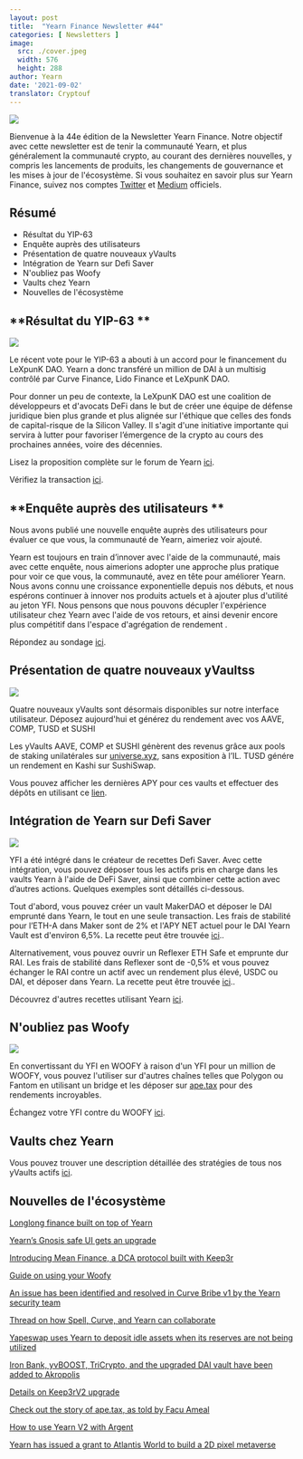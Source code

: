 ```yaml
---
layout: post
title:  "Yearn Finance Newsletter #44"
categories: [ Newsletters ]
image:
  src: ./cover.jpeg
  width: 576
  height: 288
author: Yearn
date: '2021-09-02'
translator: Cryptouf
---
```



![](/_posts/_newsletters/Yearn-Finance-Newsletter-44/cover.jpeg?w=880&h=440)

Bienvenue à la 44e édition de la Newsletter Yearn Finance. Notre objectif avec cette newsletter est de tenir la communauté Yearn, et plus généralement la communauté crypto, au courant des dernières nouvelles, y compris les lancements de produits, les changements de gouvernance et les mises à jour de l'écosystème. Si vous souhaitez en savoir plus sur Yearn Finance, suivez nos comptes [Twitter](https://twitter.com/iearnfinance) et [Medium](https://medium.com/iearn) officiels.

## **Résumé**

- Résultat du YIP-63 
- Enquête auprès des utilisateurs 
- Présentation de quatre nouveaux yVaults
- Intégration de Yearn sur Defi Saver
- N'oubliez pas Woofy
- Vaults chez Yearn
- Nouvelles de l'écosystème

## **Résultat du YIP-63 **

![](/_posts/_newsletters/Yearn-Finance-Newsletter-44/image2.jpg?w=1456&h=690)


Le récent vote pour le YIP-63 a abouti à un accord pour le financement du LeXpunK DAO. Yearn a donc transféré un million de DAI à un multisig contrôlé par Curve Finance, Lido Finance et LeXpunK DAO.

Pour donner un peu de contexte, la LeXpunK DAO est une coalition de développeurs et d'avocats DeFi dans le but de créer une équipe de défense juridique bien plus grande et plus alignée sur l'éthique que celles des fonds de capital-risque de la Silicon Valley. Il s'agit d'une initiative importante qui servira à lutter pour favoriser l’émergence de la crypto au cours des prochaines années, voire des décennies.

Lisez la proposition complète sur le forum de Yearn [ici](https://gov.yearn.finance/t/yip-63-fund-builder-first-legal-activism-dao/11280).

Vérifiez la transaction [ici](https://etherscan.io/tx/0x0ec0fc55d6dc51b426a254bf2d6de138b1b9a1c3031f4ab3a7b39439fa004392).



## **Enquête auprès des utilisateurs **


Nous avons publié une nouvelle enquête auprès des utilisateurs pour évaluer ce que vous, la communauté de Yearn, aimeriez voir ajouté.

Yearn est toujours en train d’innover avec l'aide de la communauté, mais avec cette enquête, nous aimerions adopter une approche plus pratique pour voir ce que vous, la communauté, avez en tête pour améliorer Yearn. Nous avons connu une croissance exponentielle depuis nos débuts, et nous espérons continuer à innover nos produits actuels et à ajouter plus d'utilité au jeton YFI. Nous pensons que nous pouvons décupler l'expérience utilisateur chez Yearn avec l'aide de vos retours, et ainsi devenir encore plus compétitif dans l'espace d'agrégation de rendement .

Répondez au sondage [ici](https://yearnfinance.typeform.com/to/ojp3J8gn).



## **Présentation de quatre nouveaux yVaultss**

![](/_posts/_newsletters/Yearn-Finance-Newsletter-44/image3.jpg?w=611&h=298)

Quatre nouveaux yVaults sont désormais disponibles sur notre interface utilisateur. Déposez aujourd'hui et générez du rendement avec vos AAVE, COMP, TUSD et SUSHI

Les yVaults AAVE, COMP et SUSHI génèrent des revenus grâce aux pools de staking unilatérales sur [universe.xyz](https://universe.xyz/polymorphs), sans exposition à l’IL. TUSD génére un rendement en Kashi sur SushiSwap.

Vous pouvez afficher les dernières APY pour ces vaults et effectuer des dépôts en utilisant ce [lien](https://yearn.finance/vaults).



## **Intégration de Yearn sur Defi Saver**

![](/_posts/_newsletters/Yearn-Finance-Newsletter-44/image4.jpg?w=1012&h=506)


YFI a été intégré dans le créateur de recettes Defi Saver. Avec cette intégration, vous pouvez déposer tous les actifs pris en charge dans les vaults Yearn à l'aide de DeFi Saver, ainsi que combiner cette action avec d’autres actions. Quelques exemples sont détaillés ci-dessous.

Tout d'abord, vous pouvez créer un vault MakerDAO et déposer le DAI emprunté dans Yearn, le tout en une seule transaction. Les frais de stabilité pour l’ETH-A dans Maker sont de 2% et l'APY NET actuel pour le DAI Yearn Vault est d'environ 6,5%. La recette peut être trouvée [ici](https://app.defisaver.com/recipes/create?recipe=V3JhcEV0aEFjdGlvbiwyMDtSZWZsZXhlck9wZW5TYWZlQWN0aW9uLEVUSC1BO1JlZmxleGVyU3VwcGx5QWN0aW9uLCQyLHJlY2lwZSxBbGwgYXZhaWxhYmxlO1JlZmxleGVyR2VuZXJhdGVBY3Rpb24sJDIsNjY2NixyZWNpcGU7U2VsbEFjdGlvbiwweDAzYWI0NTg2MzQ5MTBhYWQyMGVmNWYxYzhlZTk2ZjFkNmFjNTQ5MTkscmVjaXBlLDY2NjYsMHhBMGI4Njk5MWM2MjE4YjM2YzFkMTlENGEyZTlFYjBjRTM2MDZlQjQ4LHJlY2lwZSwxO1llYXJuU3VwcGx5QWN0aW9uLDB4QTBiODY5OTFjNjIxOGIzNmMxZDE5RDRhMmU5RWIwY0UzNjA2ZUI0OCxyZWNpcGUsQWxsIGF2YWlsYWJsZSx3YWxsZXQ%3D)..

Alternativement, vous pouvez ouvrir un Reflexer ETH Safe et emprunte dur RAI. Les frais de stabilité dans Reflexer sont de -0,5% et vous pouvez échanger le RAI contre un actif avec un rendement plus élevé, USDC ou DAI, et déposer dans Yearn. La recette peut être trouvée [ici](https://app.defisaver.com/recipes/create?recipe=V3JhcEV0aEFjdGlvbiwyMDtSZWZsZXhlck9wZW5TYWZlQWN0aW9uLEVUSC1BO1JlZmxleGVyU3VwcGx5QWN0aW9uLCQyLHJlY2lwZSxBbGwgYXZhaWxhYmxlO1JlZmxleGVyR2VuZXJhdGVBY3Rpb24sJDIsNjY2NixyZWNpcGU7U2VsbEFjdGlvbiwweDAzYWI0NTg2MzQ5MTBhYWQyMGVmNWYxYzhlZTk2ZjFkNmFjNTQ5MTkscmVjaXBlLDY2NjYsMHhBMGI4Njk5MWM2MjE4YjM2YzFkMTlENGEyZTlFYjBjRTM2MDZlQjQ4LHJlY2lwZSwxO1llYXJuU3VwcGx5QWN0aW9uLDB4QTBiODY5OTFjNjIxOGIzNmMxZDE5RDRhMmU5RWIwY0UzNjA2ZUI0OCxyZWNpcGUsQWxsIGF2YWlsYWJsZSx3YWxsZXQ%3D)..

Découvrez d'autres recettes utilisant Yearn [ici](https://app.defisaver.com/).



## **N'oubliez pas Woofy**

![](/_posts/_newsletters/Yearn-Finance-Newsletter-44/image5.jpg?w=986&h=1251)

En convertissant du YFI en WOOFY à raison d'un YFI pour un million de WOOFY, vous pouvez l'utiliser sur d'autres chaînes telles que Polygon ou Fantom en utilisant un bridge et les déposer sur [ape.tax](https://ape.tax/) pour des rendements incroyables.

Échangez votre YFI contre du WOOFY [ici](https://woofy.finance/).


## Vaults chez Yearn

Vous pouvez trouver une description détaillée des stratégies de tous nos yVaults actifs [ici](https://medium.com/yearn-state-of-the-vaults/the-vaults-at-yearn-9237905ffed3).


## Nouvelles de l'écosystème

[Longlong finance built on top of Yearn](https://twitter.com/longlongfinance/status/1424889905877069826)

[Yearn’s Gnosis safe UI gets an upgrade](https://twitter.com/seanmacaonghais/status/1427229450773618695?s=21)

[Introducing Mean Finance, a DCA protocol built with Keep3r](https://twitter.com/mean_fi/status/1422947694444785666?s=21)

[Guide on using your Woofy ](https://twitter.com/cryptannews/status/1426489521911177217?s=21)

[An issue has been identified and resolved in Curve Bribe v1 by the Yearn security team](https://twitter.com/bantg/status/1426629982328180737?s=21)

[Thread on how Spell, Curve, and Yearn can collaborate](https://twitter.com/danielesesta/status/1426547097415913476?s=21)

[Yapeswap uses Yearn to deposit idle assets when its reserves are not being utilized](https://twitter.com/yapeswap/status/1427270229839605761)

[Iron Bank, yvBOOST, TriCrypto, and the upgraded DAI vault have been added to Akropolis](https://twitter.com/akropolisio/status/1427258414229442563)

[Details on Keep3rV2 upgrade](https://twitter.com/AndreCronjeTech/status/1429021091218006023)

[Check out the story of ape.tax, as told by Facu Ameal](https://twitter.com/fameal/status/1428382076064174080?s=20)

[How to use Yearn V2 with Argent](https://twitter.com/argentHQ/status/1431205382865760257)

[Yearn has issued a grant to Atlantis World to build a 2D pixel metaverse](https://twitter.com/iearnfinance/status/1432387438014435332)
